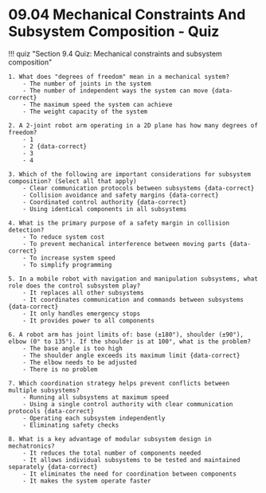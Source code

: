 # 09.04 Mechanical Constraints And Subsystem Composition - Quiz

!!! quiz "Section 9.4 Quiz: Mechanical constraints and subsystem composition"

    1. What does "degrees of freedom" mean in a mechanical system?
        - The number of joints in the system
        - The number of independent ways the system can move {data-correct}
        - The maximum speed the system can achieve
        - The weight capacity of the system

    2. A 2-joint robot arm operating in a 2D plane has how many degrees of freedom?
        - 1
        - 2 {data-correct}
        - 3
        - 4

    3. Which of the following are important considerations for subsystem composition? (Select all that apply)
        - Clear communication protocols between subsystems {data-correct}
        - Collision avoidance and safety margins {data-correct}
        - Coordinated control authority {data-correct}
        - Using identical components in all subsystems

    4. What is the primary purpose of a safety margin in collision detection?
        - To reduce system cost
        - To prevent mechanical interference between moving parts {data-correct}
        - To increase system speed
        - To simplify programming

    5. In a mobile robot with navigation and manipulation subsystems, what role does the control subsystem play?
        - It replaces all other subsystems
        - It coordinates communication and commands between subsystems {data-correct}
        - It only handles emergency stops
        - It provides power to all components

    6. A robot arm has joint limits of: base (±180°), shoulder (±90°), elbow (0° to 135°). If the shoulder is at 100°, what is the problem?
        - The base angle is too high
        - The shoulder angle exceeds its maximum limit {data-correct}
        - The elbow needs to be adjusted
        - There is no problem

    7. Which coordination strategy helps prevent conflicts between multiple subsystems?
        - Running all subsystems at maximum speed
        - Using a single control authority with clear communication protocols {data-correct}
        - Operating each subsystem independently
        - Eliminating safety checks

    8. What is a key advantage of modular subsystem design in mechatronics?
        - It reduces the total number of components needed
        - It allows individual subsystems to be tested and maintained separately {data-correct}
        - It eliminates the need for coordination between components
        - It makes the system operate faster

